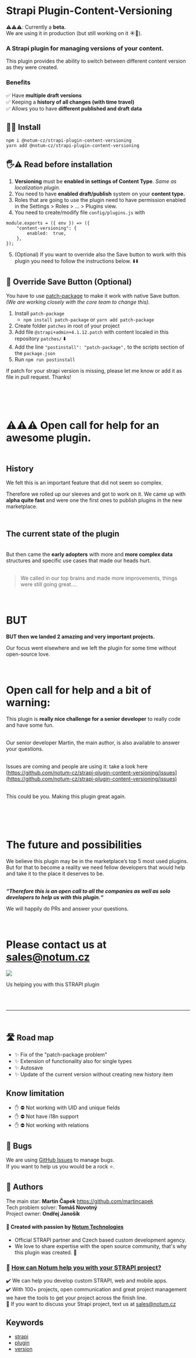 # Strapi Plugin-Content-Versioning

**⚠️⚠️⚠️**: Currently a **beta.** <br> We are using it in production (but still working on it ☀️🌙).

### A Strapi plugin for managing versions of your content.

This plugin provides the ability to switch between different content version as they were created.

### Benefits

✅ Have **multiple draft versions** <br>
✅ Keeping a **history of all changes (with time travel)** <br>
✅ Allows you to have **different published and draft data** <br>

## 🧑‍💻 Install

```
npm i @notum-cz/strapi-plugin-content-versioning
yarn add @notum-cz/strapi-plugin-content-versioning
```

## 🖐⚠️ Read before installation

1. **Versioning** must be **enabled in settings of Content Type**. _Same as localization plugin._
2. You need to have **enabled draft/publish** system on your **content type.**
3. Roles that are going to use the plugin need to have permission enabled in the Settings > Roles > ... > Plugins view.
4. You need to create/modify file `config/plugins.js` with

```
module.exports = ({ env }) => ({
	"content-versioning": {
		enabled:  true,
	},
});
```

5. (Optional) If you want to override also the Save button to work with this plugin you need to follow the instructions below. ⬇️⬇️

## 💾 Override Save Button (Optional)

You have to use [patch-package](https://www.npmjs.com/package/patch-package) to make it work with native Save button. _(We are working closely with the core team to change this)._

1. Install `patch-package`
   - `npm install patch-package` or `yarn add patch-package`
2. Create folder `patches` in root of your project
3. Add file `@strapi+admin+4.1.12.patch` with content localed in this repository `patches/` ⬇️
4. Add the line `"postinstall": "patch-package",` to the scripts section of the `package.json`
5. Run `npm run postinstall`

If patch for your strapi version is missing, please let me know or add it as file in pull request. Thanks!

# <br> <br> ⚠️⚠️⚠️ Open call for help for an awesome plugin.

## <br> History

We felt this is an important feature that did not seem so complex.

Therefore we rolled up our sleeves and got to work on it. We came up with **alpha quite fast** and were one the first ones to publish plugins in the new marketplace.

## <br> The current state of the plugin

<br> But then came the **early adopters** with more and **more complex data** structures and specific use cases that made our heads hurt.<br> <br>

> We called in our top brains and made more improvements, things were still going great….

# <br> BUT

**BUT then we landed 2 amazing and very important projects.**

Our focus went elsewhere and we left the plugin for some time without open-source love.

# <br> **Open call for help and** **a bit of warning:**

This plugin is **really nice challenge for a senior developer** to really code and have some fun.

<br> Our senior developer Martin, the main author, is also available to answer your questions.

<br> Issues are coming and people are using it: take a look here [https://github.com/notum-cz/strapi-plugin-content-versioning/issues](https://github.com/notum-cz/strapi-plugin-content-versioning/issues)

<br> This could be you. Making this plugin great again.

# <br> <br> The future and possibilities

We believe this plugin may be in the marketplace’s top 5 most used plugins. But for that to become a reality we need fellow developers that would help and take it to the place it deserves to be.<br><br>

**_“Therefore this is an open call to all the companies as well as solo developers to help us with this plugin.“_**

We will happily do PRs and answer your questions.

# <br> Please contact us at sales@notum.cz

![](https://cdn-images-1.medium.com/max/1200/1*4KRSunIx8v3tcYHyxKSYXQ.jpeg)

Us helping you with this STRAPI plugin

<br> <br> <hr> <br>

## 🛣️ Road map

- ✨ Fix of the "patch-package problem"
- ✨ Extension of functionality also for single types
- ✨ Autosave
- ✨ Update of the current version without creating new history item

## Know limitation

- ✋ ⛔️ Not working with UID and unique fields
- ✋ ⛔️ Not have i18n support
- ✋ ⛔️ Not working with relations

## 🐛 Bugs

We are using [GitHub Issues](https://github.com/notum-cz/strapi-plugin-content-versioning/issues) to manage bugs. <br>
If you want to help us you would be a rock ⭐.

## 🧔 Authors

The main star: **Martin Čapek** https://github.com/martincapek <br>
Tech problem solver: **Tomáš Novotný** <br>
Project owner: **Ondřej Janošík** <br>

#### 🚀 Created with passion by [Notum Technologies](https://notum.cz/en)

- Official STRAPI partner and Czech based custom development agency.
- We love to share expertise with the open source community, that's why this plugin was created. 🖤

### 🎯 [How can Notum help you with your STRAPI project?](https://notum.cz/en/strapi/)

✔️ We can help you develop custom STRAPI, web and mobile apps. <br>
✔️ With 100+ projects, open communication and great project management we have the tools to get your project across the finish line.<br>
📅 If you want to discuss your Strapi project, text us at sales@notum.cz

## Keywords

- [strapi](https://www.npmjs.com/search?q=keywords:strapi)
- [plugin](https://www.npmjs.com/search?q=keywords:plugin)
- [version](https://www.npmjs.com/search?q=keywords:version)
